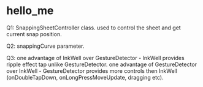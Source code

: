 # hello_me

Q1:
SnappingSheetController class.
used to control the sheet and get current snap position.

Q2:
snappingCurve parameter.

Q3:
one advantage of InkWell over GestureDetector -
    InkWell provides ripple effect tap unlike GestureDetector.
one advantage of GestureDetector over InkWell -
    GestureDetector provides more controls then InkWell (onDoubleTapDown, onLongPressMoveUpdate, dragging etc).